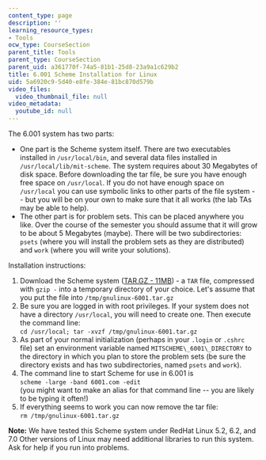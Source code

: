```yaml
---
content_type: page
description: ''
learning_resource_types:
- Tools
ocw_type: CourseSection
parent_title: Tools
parent_type: CourseSection
parent_uid: a361770f-74a5-81b1-25d8-23a9a1c629b2
title: 6.001 Scheme Installation for Linux
uid: 5a6920c9-5d40-e8fe-384e-81bc870d579b
video_files:
  video_thumbnail_file: null
video_metadata:
  youtube_id: null
---
```


The 6.001 system has two parts:

*   One part is the Scheme system itself. There are two executables installed in `/usr/local/bin`, and several data files installed in `/usr/local/lib/mit-scheme`. The system requires about 30 Megabytes of disk space. Before downloading the tar file, be sure you have enough free space on `/usr/local`. If you do not have enough space on `/usr/local` you can use symbolic links to other parts of the file system -- but you will be on your own to make sure that it all works (the lab TAs may be able to help).
*   The other part is for problem sets. This can be placed anywhere you like. Over the course of the semester you should assume that it will grow to be about 5 Megabytes (maybe). There will be two subdirectories: `psets` (where you will install the problem sets as they are distributed) and `work` (where you will write your solutions).

Installation instructions:

1.  Download the Scheme system ([TAR.GZ - 11MB](/ans7870/6/6.090/iap05/tools/gnulinux-6001.tar.gz)) - a `TAR` file, compressed with `gzip -` into a temporary directory of your choice. Let's assume that you put the file into `/tmp/gnulinux-6001.tar.gz`
2.  Be sure you are logged in with root privileges. If your system does not have a directory `/usr/local`, you will need to create one. Then execute the command line:  
    `cd /usr/local; tar -xvzf /tmp/gnulinux-6001.tar.gz`
3.  As part of your normal initialization (perhaps in your `.login` or `.cshrc` file) set an environment variable named `MITSCHEME\_6001\_DIRECTORY` to the directory in which you plan to store the problem sets (be sure the directory exists and has two subdirectories, named `psets` and `work`).
4.  The command line to start Scheme for use in 6.001 is  
    `scheme -large -band 6001.com -edit`  
    (you might want to make an alias for that command line -- you are likely to be typing it often!)
5.  If everything seems to work you can now remove the tar file:  
    `rm /tmp/gnulinux-6001.tar.gz`

**Note:** We have tested this Scheme system under RedHat Linux 5.2, 6.2, and 7.0 Other versions of Linux may need additional libraries to run this system. Ask for help if you run into problems.
